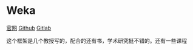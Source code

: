 # Weka

[官网](https://ml.cms.waikato.ac.nz/weka/index.html)
[Github](https://github.com/Waikato/weka?tab=readme-ov-file)
[Gitlab](https://git.cms.waikato.ac.nz/weka/weka)


这个框架是几个教授写的，配合的还有书，学术研究挺不错的。还有一些课程

